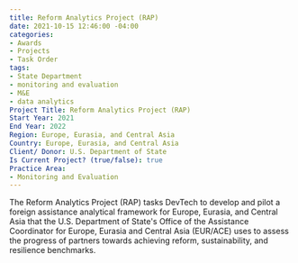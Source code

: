 ```yaml
---
title: Reform Analytics Project (RAP)
date: 2021-10-15 12:46:00 -04:00
categories:
- Awards
- Projects
- Task Order
tags:
- State Department
- monitoring and evaluation
- M&E
- data analytics
Project Title: Reform Analytics Project (RAP)
Start Year: 2021
End Year: 2022
Region: Europe, Eurasia, and Central Asia
Country: Europe, Eurasia, and Central Asia
Client/ Donor: U.S. Department of State
Is Current Project? (true/false): true
Practice Area:
- Monitoring and Evaluation
---
```


The Reform Analytics Project (RAP) tasks DevTech to develop and pilot a foreign assistance analytical framework for Europe, Eurasia, and Central Asia that the U.S. Department of State's Office of the Assistance Coordinator for Europe, Eurasia and Central Asia (EUR/ACE) uses to assess the progress of partners towards achieving reform, sustainability, and resilience benchmarks.